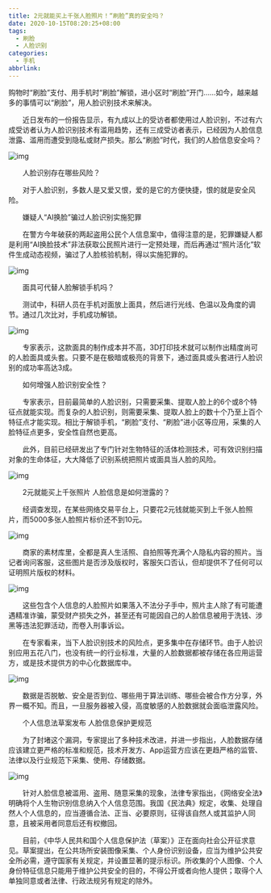 ```yaml
---
title: 2元就能买上千张人脸照片！“刷脸”真的安全吗？
date: 2020-10-15T08:20:25+08:00
tags:
  - 刷脸
  - 人脸识别
categories:
  - 手机
abbrlink:
---
```


购物时“刷脸”支付、用手机时“刷脸”解锁，进小区时“刷脸”开门……如今，越来越多的事情可以“刷脸”，用人脸识别技术来解决。

　　近日发布的一份报告显示，有九成以上的受访者都使用过人脸识别，不过有六成受访者认为人脸识别技术有滥用趋势，还有三成受访者表示，已经因为人脸信息泄露、滥用而遭受到隐私或财产损失。那么“刷脸”时代，我们的人脸信息安全吗？

![img](https://cdn.jsdelivr.net/gh/yakeing/Documentation@main/Hexo/images/6506-kcaeqzx2655255.jpg)

　　人脸识别存在哪些风险？

　　对于人脸识别，多数人是又爱又恨，爱的是它的方便快捷，恨的就是安全风险。

　　嫌疑人“AI换脸”骗过人脸识别实施犯罪

　　在警方今年破获的两起盗用公民个人信息案中，值得注意的是，犯罪嫌疑人都是利用“AI换脸技术”非法获取公民照片进行一定预处理，而后再通过“照片活化”软件生成动态视频，骗过了人脸核验机制，得以实施犯罪的。

![img](https://cdn.jsdelivr.net/gh/yakeing/Documentation@main/Hexo/images/d6cf-kcaeqzx2655300.gif)

　　面具可代替人脸解锁手机吗？

　　测试中，科研人员在手机对面放上面具，然后进行光线、色温以及角度的调节。通过几次比对，手机成功解锁。

![img](https://cdn.jsdelivr.net/gh/yakeing/Documentation@main/Hexo/images/1f6d-kcaeqzx2655316.gif)

　　专家表示，这款面具的制作成本并不高，3D打印技术就可以制作出精度尚可的人脸面具或头套。只要不是在极暗或极亮的背景下，通过面具或头套进行人脸识别的成功率高达3成。

　　如何增强人脸识别安全性？

　　专家表示，目前最简单的人脸识别，只需要采集、提取人脸上的6个或8个特征点就能实现。而复杂的人脸识别，则需要采集、提取人脸上的数十个乃至上百个特征点才能实现。相比于解锁手机，“刷脸”支付、“刷脸”进小区等应用，采集的人脸特征点更多，安全性自然也更高。

　　此外，目前已经研发出了专门针对生物特征的活体检测技术，可有效识别扫描对象的生命体征，大大降低了识别系统把照片或面具当人脸的风险。

![img](https://cdn.jsdelivr.net/gh/yakeing/Documentation@main/Hexo/images/8443-kcaeqzx2655345.png)

　　2元就能买上千张照片  人脸信息是如何泄露的？

　　经调查发现，在某些网络交易平台上，只要花2元钱就能买到上千张人脸照片，而5000多张人脸照片标价还不到10元。

![img](https://cdn.jsdelivr.net/gh/yakeing/Documentation@main/Hexo/images/5566-kcaeqzx2655368.png)

　　商家的素材库里，全都是真人生活照、自拍照等充满个人隐私内容的照片。当记者询问客服，这些图片是否涉及版权时，客服矢口否认，但却提供不了任何可以证明照片版权的材料。

![img](https://cdn.jsdelivr.net/gh/yakeing/Documentation@main/Hexo/images/a783-kcaeqzx2655393.png)

　　这些包含个人信息的人脸照片如果落入不法分子手中，照片主人除了有可能遭遇精准诈骗，蒙受财产损失之外，甚至还有可能因自己的人脸信息被用于洗钱、涉黑等违法犯罪活动，而卷入刑事诉讼。

　　在专家看来，当下人脸识别技术的风险点，更多集中在存储环节。由于人脸识别应用五花八门，也没有统一的行业标准，大量的人脸数据都被存储在各应用运营方，或是技术提供方的中心化数据库中。

![img](https://cdn.jsdelivr.net/gh/yakeing/Documentation@main/Hexo/images/ca43-kcaeqzx2655432.png)

　　数据是否脱敏、安全是否到位、哪些用于算法训练、哪些会被合作方分享，外界一概不知。而且，一旦服务器被入侵，高度敏感的人脸数据就会面临泄露风险。

　　个人信息法草案发布  人脸信息保护更规范

　　为了封堵这个漏洞，专家提出了多种技术改进，并进一步指出，人脸数据存储应该建立更严格的标准和规范，技术开发方、App运营方应该在更趋严格的监管、法律以及行业规范下采集、使用、存储数据。

![img](https://cdn.jsdelivr.net/gh/yakeing/Documentation@main/Hexo/images/d500-kcaeqzx2655445.png)

　　针对人脸信息被滥用、盗用、随意采集的现象，法律专家指出，《网络安全法》明确将个人生物识别信息纳入个人信息范围。我国《民法典》规定，收集、处理自然人个人信息的，应当遵循合法、正当、必要原则，征得该自然人或其监护人同意，且被采用者同意后还有权撤回。

　　目前，《中华人民共和国个人信息保护法（草案）》正在面向社会公开征求意见。草案提出，在公共场所安装图像采集、个人身份识别设备，应当为维护公共安全所必需，遵守国家有关规定，并设置显著的提示标识。所收集的个人图像、个人身份特征信息只能用于维护公共安全的目的，不得公开或者向他人提供；取得个人单独同意或者法律、行政法规另有规定的除外。